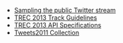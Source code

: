 + [Sampling the public Twitter stream](https://github.com/lintool/twitter-tools/wiki/Sampling-the-public-Twitter-stream)
+ [TREC 2013 Track Guidelines](https://github.com/lintool/twitter-tools/wiki/TREC-2013-Track-Guidelines)
+ [TREC 2013 API Specifications](https://github.com/lintool/twitter-tools/wiki/TREC-2013-API-Specifications)
+ [Tweets2011 Collection](https://github.com/lintool/twitter-tools/wiki/Tweets2011-Collection)